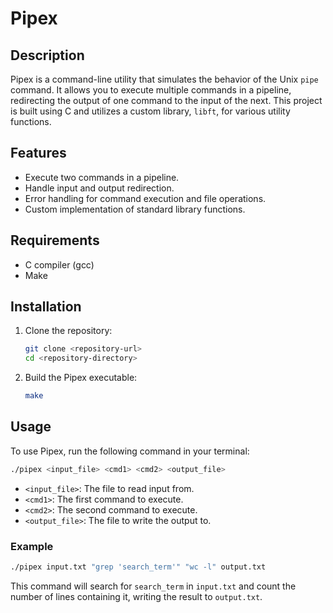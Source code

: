 # Pipex

## Description

Pipex is a command-line utility that simulates the behavior of the Unix `pipe` command. It allows you to execute multiple commands in a pipeline, redirecting the output of one command to the input of the next. This project is built using C and utilizes a custom library, `libft`, for various utility functions.

## Features

- Execute two commands in a pipeline.
- Handle input and output redirection.
- Error handling for command execution and file operations.
- Custom implementation of standard library functions.

## Requirements

- C compiler (gcc)
- Make

## Installation

1. Clone the repository:
   ```bash
   git clone <repository-url>
   cd <repository-directory>
   ```
   
2. Build the Pipex executable:
   ```bash
   make
   ```

## Usage

To use Pipex, run the following command in your terminal:
```bash
./pipex <input_file> <cmd1> <cmd2> <output_file>
```

- `<input_file>`: The file to read input from.
- `<cmd1>`: The first command to execute.
- `<cmd2>`: The second command to execute.
- `<output_file>`: The file to write the output to.

### Example

```bash
./pipex input.txt "grep 'search_term'" "wc -l" output.txt
```

This command will search for `search_term` in `input.txt` and count the number of lines containing it, writing the result to `output.txt`.
